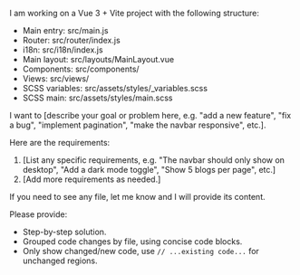 I am working on a Vue 3 + Vite project with the following structure:

- Main entry: src/main.js
- Router: src/router/index.js
- i18n: src/i18n/index.js
- Main layout: src/layouts/MainLayout.vue
- Components: src/components/
- Views: src/views/
- SCSS variables: src/assets/styles/_variables.scss
- SCSS main: src/assets/styles/main.scss

I want to [describe your goal or problem here, e.g. "add a new feature", "fix a bug", "implement pagination", "make the navbar responsive", etc.].

Here are the requirements:
1. [List any specific requirements, e.g. "The navbar should only show on desktop", "Add a dark mode toggle", "Show 5 blogs per page", etc.]
2. [Add more requirements as needed.]

If you need to see any file, let me know and I will provide its content.

Please provide:
- Step-by-step solution.
- Grouped code changes by file, using concise code blocks.
- Only show changed/new code, use `// ...existing code...` for unchanged regions.

